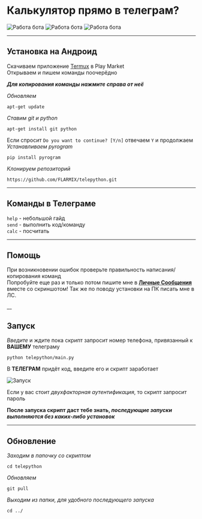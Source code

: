 # Калькулятор прямо в телеграм?

![Работа бота](https://github.com/FLARMIX/telepython/blob/main/Screenshots/-2147483648_-217065.jpg)
![Работа бота](https://github.com/FLARMIX/telepython/blob/main/Screenshots/-2147483648_-217067.jpg)
![Работа бота](https://github.com/FLARMIX/telepython/blob/main/Screenshots/-2147483648_-217069.jpg)

___
## Установка на Андроид

Скачиваем приложение [Termux](https://play.google.com/store/apps/details?id=com.termux) в Play Market<br>
Открываем и пишем команды поочерёдно<br>

***Для копирования команды нажмите справа от неё***

*Обновляем*

	apt-get update
*Ставим git и python*

	apt-get install git python
Если спросит `Do you want to continue? [Y/n]` отвечаем `Y` и продолжаем<br>
*Устанавливаем pyrogram*

	pip install pyrogram
*Клонируем репозиторий*

	https://github.com/FLARMIX/telepython.git

___
## Команды в Телеграме
`help` - небольшой гайд<br>
`send` - выполнить код/команду<br>
`calc` - посчитать<br>


___
## Помощь
При возникновении ошибок проверьте правильность написания/копирования команд<br>
Попробуйте еще раз и только потом пишите мне в [**Личные Сообщения**](https://t.me/FLARMIX) вместе со скриншотом!
Так же по поводу установки на ПК писать мне в ЛС.

__
## Запуск
*Введите* и ждите пока скрипт запросит номер телефона, привязанный к **ВАШЕМУ** телеграму

	python telepython/main.py
	
В **ТЕЛЕГРАМ** придёт код, введите его и скрипт заработает

![Запуск](https://github.com/FLARMIX/telepython/blob/main/Screenshots/start.png)<br>

Если у вас стоит *двухфакторная аутентификация*, то скрипт запросит пароль<br>

**После запуска скрипт даст тебе знать, *последующие запуски выполняются без каких-либо установок***<br>

___
## Обновление
*Заходим в папочку со скриптом*

	cd telepython
	
*Обновляем*	

	git pull
	
*Выходим из папки, для удобного последующего запуска*

	cd ../
